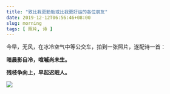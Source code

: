 ```yaml
---
title: "致比我更勤勉或比我更好运的各位朋友"
date: 2019-12-12T06:56:46+08:00
slug: morning
tags: [ 照片, 诗 ]
---
```


今早，无风，在冰冷空气中等公交车，拍到一张照片，遂配诗一首：

**暗晨影自冷，喧嘁尚未生。**

**残枝争向上，早起迟眠人。**

![](/images/2019-12-12/early.jpg)
